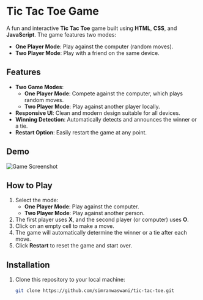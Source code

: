 # Tic Tac Toe Game

A fun and interactive **Tic Tac Toe** game built using **HTML**, **CSS**, and **JavaScript**. The game features two modes:  
- **One Player Mode**: Play against the computer (random moves).  
- **Two Player Mode**: Play with a friend on the same device.

## Features

- **Two Game Modes**:
  - **One Player Mode**: Compete against the computer, which plays random moves.
  - **Two Player Mode**: Play against another player locally.
- **Responsive UI**: Clean and modern design suitable for all devices.
- **Winning Detection**: Automatically detects and announces the winner or a tie.
- **Restart Option**: Easily restart the game at any point.

## Demo

![Game Screenshot](link-to-your-screenshot.png)

## How to Play

1. Select the mode:
   - **One Player Mode**: Play against the computer.
   - **Two Player Mode**: Play against another person.
2. The first player uses **X**, and the second player (or computer) uses **O**.
3. Click on an empty cell to make a move.
4. The game will automatically determine the winner or a tie after each move.
5. Click **Restart** to reset the game and start over.

## Installation

1. Clone this repository to your local machine:
   ```bash
   git clone https://github.com/simranwaswani/tic-tac-toe.git
